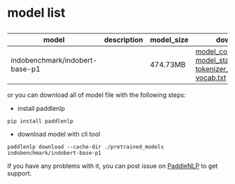 #  model list

##  

| model  | description | model_size  | download         |
| --- | --- | --- | --- |
|indobenchmark/indobert-base-p1|  | 474.73MB | [model_config.json](https://bj.bcebos.com/paddlenlp/models/community/indobenchmark/indobert-base-p1/model_config.json)<br>[model_state.pdparams](https://bj.bcebos.com/paddlenlp/models/community/indobenchmark/indobert-base-p1/model_state.pdparams)<br>[tokenizer_config.json](https://bj.bcebos.com/paddlenlp/models/community/indobenchmark/indobert-base-p1/tokenizer_config.json)<br>[vocab.txt](https://bj.bcebos.com/paddlenlp/models/community/indobenchmark/indobert-base-p1/vocab.txt) |

or you can download all of model file with the following steps:

* install paddlenlp

```shell
pip install paddlenlp
```

* download model with cli tool

```shell
paddlenlp download --cache-dir ./pretrained_models indobenchmark/indobert-base-p1
```

If you have any problems with it, you can post issue on [PaddleNLP](https://github.com/PaddlePaddle/PaddleNLP) to get support.
